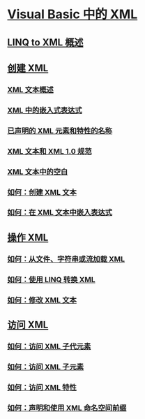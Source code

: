 # [Visual Basic 中的 XML](index.md)
## [LINQ to XML 概述](overview-of-linq-to-xml.md)
## [创建 XML](creating-xml.md)
### [XML 文本概述](xml-literals-overview.md)
### [XML 中的嵌入式表达式](embedded-expressions-in-xml.md)
### [已声明的 XML 元素和特性的名称](names-of-declared-xml-elements-and-attributes.md)
### [XML 文本和 XML 1.0 规范](xml-literals-and-the-xml-1-0-specification.md)
### [XML 文本中的空白](white-space-in-xml-literals.md)
### [如何：创建 XML 文本](how-to-create-xml-literals.md)
### [如何：在 XML 文本中嵌入表达式](how-to-embed-expressions-in-xml-literals.md)
## [操作 XML](manipulating-xml.md)
### [如何：从文件、字符串或流加载 XML](how-to-load-xml-from-a-file-string-or-stream.md)
### [如何：使用 LINQ 转换 XML](how-to-transform-xml-by-using-linq.md)
### [如何：修改 XML 文本](how-to-modify-xml-literals.md)
## [访问 XML](accessing-xml.md)
### [如何：访问 XML 子代元素](how-to-access-xml-descendant-elements.md)
### [如何：访问 XML 子元素](how-to-access-xml-child-elements.md)
### [如何：访问 XML 特性](how-to-access-xml-attributes.md)
### [如何：声明和使用 XML 命名空间前缀](how-to-declare-and-use-xml-namespace-prefixes.md)